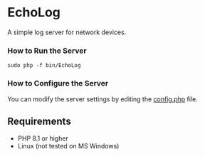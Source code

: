 # EchoLog

A simple log server for network devices.

### How to Run the Server

```
sudo php -f bin/EchoLog
```

### How to Configure the Server

You can modify the server settings by editing the <a href="https://github.com/antibiotics11/EchoLog/blob/main/config.php">config.php</a> file.

## Requirements

- PHP 8.1 or higher
- Linux (not tested on MS Windows)


